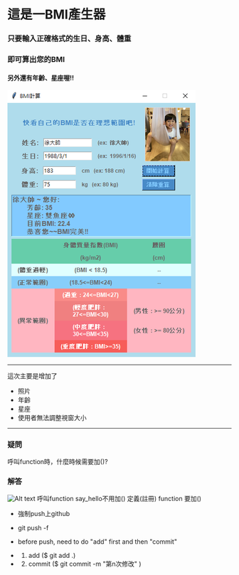 # 這是一BMI產生器
### 只要輸入正確格式的生日、身高、體重
### 即可算出您的BMI

#### 另外還有年齡、星座喔!!

![Alt text](bmi_0330.png)


---
這次主要是增加了
- 照片
- 年齡
- 星座
- 使用者無法調整視窗大小
---

### 疑問
呼叫function時，什麼時候需要加()?
### 解答
![Alt text](vscode-local:/def%28%29.png)
呼叫function say_hello不用加()
定義(註冊) function 要加()

- 強制push上github
- git push -f

- before push, need to do "add" first and then "commit"
- 1. add ($ git add .)
- 2. commit ($ git commit -m "第n次修改" )